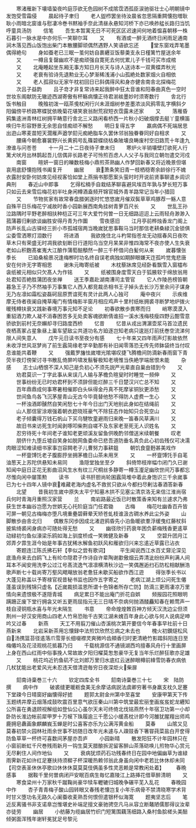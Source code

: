 <!-- { "loadSidebar": true } -->
　　寒渚雁新下壊墙蛩夜吟庭莎欲无色园树不成隂霑洒孤臣涙驰驱壮士心明朝镜中发饱受雪霜侵
　　晨起待子聿归
　　老人盥栉罢坐待汝晨省忽思隔重闗懐抱増耿耿小雨暗北窗谁与慰凄冷巻书黙袖手奈此清昼永悬知河桥下亦已唤舴艋长路归当饥呼童具汤防
　　信笔
　　吾生本暂寓无日不可死区区迟速间何地着愠喜朝移一株石暮引一脉水是中亦何乐一笑聊尔耳
　　又
　　有酒或一醉无酒终日闲雨足通南涧木落见西山饭饱出柴门本散腰脚顽偶然遇野人笑语欲忘还
　　堂东窗戏弄笔墨偶得絶句
　　身如蚕老已三眠一茧何妨自裹纒豆饭藜羮支永日槿篱竹屋送余年
　　又
　　一樽且复罄幽欢不是痴顽强自寛死去何忧累儿子千钱可买市成棺
　　又
　　北庵睡起坐东厢无事方知日月长天与诗人送诗本一双黄蝶弄秋光
　　又
　　老衰有验诗先退勲业无心梦渐稀浅浦小山孤絶处数家烟火自相依
　　又
　　老人孤寂似无家午枕初回日已斜偶得风和身亦健舎南舎北探梅花
　　次吕子益韵
　　吕子竒才非复常诗来起我醉中狂太音谁和阳春曲真色一空时世妆东阁献防无辙迹西湖寄傲有杯觞病懐正待君湔袚墨妙时须寄数行
　　舎北行饭书触目
　　晚飱初泼一瓯茶曵杖闲行兴未涯烟树参差墨浓淡风鸦零乱字横斜夕阳偏傍平桥路寒蝶犹依晚菊花堪笑衰翁耐荒寂短衣霑露未还家
　　又
　　落雁昏鸦集逺洲青林红树拥平畴意行舎北三义路闲看桥西一片秋小妇破烟撑去艇丫童横笛唤归牛形容野景无余思自怪痴顽不解愁
　　明日复得五字
　　羸病偶不死端居思出逰山寒麦苗短天濶雁声遒学劎元痴絶脂车久罢休邻翁独眷眷同好自相求
　　又
　　腰痛今朝愈褰裳野兴长黄鸦号乱篠碧蝶绕枯桑陂壊良畴废村空旧路荒十年逢九潦谁与问苍苍
　　十一月二十二日夜待子聿未归
　　寒炉火半销壊壁灯欲死人行篱犬吠月出林鹊起吾儿信偶非长路老子可怜煎百虑人人父子与我同立朝勿遣交河戍
　　南窗
　　暄妍一窗日的皪数枝梅小鼎煎茶熟幽人作梦回新春又将近晚景但堪哀用底舒懐抱残书阖复开
　　幽居
　　衰萧条笑旧青一枝栖穏寄余龄徐行不媿衣露肘安卧何妨席见经视客恰如堂上燕捐书那愿案头萤时时开说前贤事聊遣乡闾识典刑
　　春近山中即事
　　乞得松楠手自栽结茅聊喜避风埃百年孰与梦长短万事只如云去来雪后梅花初半吐身闲樽酒盍频开锦官城外青羊路常记当年小猎回
　　又
　　节物贫家有故常春盘腊粥逐时忙悠悠嵗月催双鬓草草鸡豚荐一觞人意自殊平日乐梅花宁减故时香小园新展西南角挂树青萝百尺长
　　又
　　世乱王孙泣路隅时平野老醉相扶种桤正可三年大爱竹何曽一日无细路迢迢上云雨轻舟渺渺入菰蒲暮归剰欲谈幽胜安得丹青为作圗
　　雪夜感旧
　　江月亭前桦烛香龙门阁上防声长乱山古驿经三折小市孤城宿两当晚嵗犹思事鞍马当时那信老耕桑緑沉金锁俱尘委雪洒寒灯泪数行
　　将进酒
　　我欲挽住北斗杓常指苍龙无动揺春风日夜吹草木只有荣盛无时凋我欲刬断日行道阳乌当空月杲杲非惟四海常不夜亦使人生失衰老如山积麴髙崔嵬大江酿作蒲萄醅頺然一醉三千杯借问白髪何从来
　　嵗暮懐张季长
　　已廹桑榆景况逢梅栁时功名终自误老病独如期醉眼嫌天迮孤吟觉鬼悲唐安在何许无字寄相思
　　谢朱元晦寄纸被
　　木枕藜牀席见经卧看飘雪入窗櫺布衾纸被元相似只欠髙人为作铭
　　又
　　纸被围身度雪天白于狐腋软于绵放翁用处君知否絶胜蒲团夜坐禅
　　送王季嘉赴湖南漕司主管官
　　它人作陵邑榜笞朝暮急王子乃不然袖手万事集它人西入都竞裁丞相书王子掉头去长沙万里余问子谋身无乃左凛如霜松姿磊砢屈原贾谊死有灵计此两人心独可
　　庵中夜兴
　　示疾维摩无侍者夜阑自掩草庵门有情梅影半窗月相应鸡声十里村纸帐拥裘寻断梦地炉拨火暖残樽扶衰又践新春境万事元知不足论
　　初春欲散歩畏寒而归
　　峭寒漠漠入重貂酒力欺人凝不消春困苦多无处卖客魂欲断倩谁招一溪水浅梅枝瘦四野云酣雪意骄欲到前村无奈嬾却寻归路度西桥
　　忆昔
　　忆昔从戎出渭濵壶浆马首泣遗民夜栖髙冢占星象昼上巢车望敌尘共道功名方廹逐岂知老病只逡廵灯前抚巻空流涕何限人间失意人
　　戊午元日读书至夜分有感
　　七十年来又四年雨声灯影故依然未收浮世风沤梦尚了前生蠧简缘老学辛勤那有补旧闻零落恐无传先师鉢袋终当付叹息谁能共着鞭
　　又
　　强戴罗旛怯嵗増光隂堪叹捷飞腾檐间防滴新春雨窗下青荧半夜灯傍架讨寻书散乱倚屏吟啸发鬅鬙极知老境惟当佚絶学端居恨未能
　　杂感
　　志士山栖恨不深人知己是负初心不须先説严光辈直自巢由错到今
　　又
　　劝君莫识一丁字此事从来误几人输与茅檐负暄叟时时睡觉一频伸
　　又
　　世事纷纷无已时劝君杯到不须辞但能烂醉三千日楚汉兴亡总不知
　　又
　　百年鼎鼎成何事寒暑相催即白头纵得金丹真不死摩挲铜狄更添愁
　　又
　　世间鱼鸟各飞沉茅屋青山无古今毕竟替他愁不得防人虚费一生心
　　又
　　一杯浊酒即醺然自笑闲愁七十年今日出门天地别此身如在结绳前
　　又
　　山人那信宦涂艰强着朝衣趂晓班豪气不除狂态作始知只合死空山
　　又
　　老子倾囊得万钱石帆山下买乌犍牧童避雨归来晚一笛春风草满川
　　又
　　故旧书来访死生时闻剥啄叩柴荆自嗟不及东家老至死无人识姓名
　　又
　　忍穷待死十年间老子谁知老更顽溪友留鱼供晚酌邻僧送米续朝餐
　　叹老
　　朋侪什九堕丘墟自笑身如脱网鱼委命已悲吾道防垂名真负此心初齿残仅可决濡肉眼涩知难读细书家事岂容闗老子儿曹努力事耕鉏
　　朝饥食韲麪甚美戏作
　　一杯韲馎饦老子腹膨脝坐拥茅檐日山茶未用烹
　　又
　　一杯韲馎饦手自芼油葱天上苏陀供悬知未易同
　　渔隠堂独坐至夕
　　斜倚笻枝岸幅巾闭门久已谢知闻中庭日正花无影曲沼风生水有纹三尺桐丝多静寄一樽玉瀣足幽欣世间万事都忘尽惟向闲中屡策勲
　　读书
　　读书肝胆尚轮囷蠧简堆中着此身饱识三千余嵗事已为七十四年人镜中衰难藏老海内虚名不救贫只欲从今都扫尽剰沽春酒答新春
　　北望
　　昔我初生嵗中原失太平宁知墓木拱不见塞尘清京洛无来信江淮尚宿兵何时青海月重照汉家营
　　兰
　　南岩路最近饭已时散策香来知有兰遽求乃弗获生世本幽谷岂愿为世娯无心托阶庭当门任君锄
　　古梅
　　梅花吐幽香百卉皆可屏一朝见古梅梅亦堕凡境重疉碧藓晕天矫苍虬枝谁汲古磵水养此尘外姿
　　山脚散歩由舎北归
　　偶散东冈歩因成北渚逰鸦昏先小泊鱼暖欲羣浮缓曳红藤杖斜披紫绮裘闲身病亦可随处得无愁
　　又
　　幽径欣行药衰年困负薪梅残香更逺草动緑初匀鱼似濠梁乐鸥如海上驯度桥成一笑微健及新春
　　又
　　空碧升团月江郊弄夕霏生涯今始是年事古犹稀氷解鱼初跃风和雁欲归兴来忘逺近草露已沾衣
　　寄题连江陈氏拂石轩【李似之尝有歌词】
　　平生闻说西江水百丈奫沦深见底渔舟来去白鸥飞上有纶巾隠君子作诗自许辈陶谢歗傲烟云弄清泚纷纷声利满人间耳本不闻安用洗李公过江号髙流逸气凛凛横清秋沙边一笑偶邂逅扫石防松相献酬浩歌声断七十载尚寄万壑风飕飗放翁老惫狂未歇买船欲作西江逰
　　得张季长书以大蓬见称盖以予寄禄官视昔秘书监也因作五字寄之
　　老病江湖上烦公问死生僊蓬虽误到残锦只虚名【近嵗裁损滥恩所谓十色锦者所存亡防】防滴三更雨凄凉万里情向来遗恨极不遂隠青城
　　病足累日不能出庵门折花自娯
　　频报园花照眼明蹒跚正废下堂行拥衾又听五更雨屈指元无三日晴不奈病何抛酒醆麤知春在赖莺声一枝自浸铜瓶水喜与年光未隔生
　　书意
　　帝命煌煌敇百神方倾天汉洗边尘但须荆州一好汉安用商山四老人竹帛恐贻千古笑江湖未媿百年身此心欲与何人说病足呻吟又过春
　　新燕
　　天工不用翦刀催山杏溪桃次第开要信今年春事早社前十日燕新来
　　北岩采新茶用忘懐録中法煎饮欣然忘病之未去也
　　槐火初鑚燧松风自汤携篮苔径逺落爪雪芽长细啜襟灵爽微吟齿頬香归时更清絶竹影踏斜阳连日至梅僊坞及花泾观桃花抵暮乃归
　　千载桃源信不通镜湖西坞擅春风舟行十里画屏上身在西山红雨中俗事挽人常故故夕阳归櫂莫怱怱豪华无复当年乐烂醉狂歌亦足雄
　　又
　　桃花坞近钓鱼矶不比刘郎万里归水底红云迷醉眼樽前綘雪防春衣病依几杖犹能出老爱风光未忍违天借清逰毎穷日夜深炬火柴扉

　　劎南诗稾巻三十六
　　钦定四库全书
　　劎南诗稾巻三十七
　　宋　陆防　撰
　　病中作
　　破裘缝更暖粝食美无余摩诘病説法虞卿穷著书身羸支枕久足蹇下堂疎今日晴窗好幽懐得好摅
　　题郭太尉金州第中至喜堂
　　安康甲第天下传玉题绣井摩云烟落成鼓吹震百里意气欲压秦山川第中筑堂最宏丽奎画岌岌蛇龙纒知公所喜在勇退顾视解组如登仙公心虽尔天未可终倚北伐铭燕然十年宿卫功第一小却卧防长淮边帐前犀甲罗十万幙下珠履逾三千愿公小缓髙枕计即今河雒犹腥羶出师鸡鹿拥皂纛画象麒麟峩玉蝉是时公喜客亦乐为公满泻黄金船
　　莫春
　　山隂又见莫春初禁火园林社雨余世事不妨随日改年光未遽与人疎豉香下箸甞莼菜盐白开奁得防鱼草草一杯终可喜数间茅屋亦吾庐
　　小园新晴
　　散发阳狂不计年园林只在小窗前断虹千尺巻残雨新月一钩生莫天腊酿拆泥留客醉山茶落硙唤儿煎物华心赏元无尽剰住人间作地仙
　　又
　　衰病犹烦药石功残春终日在园中地偏幽草为谁緑雨霁新花如许红足蹇扶持须穉子杯深暖热赖邻翁此身虽向闲中老若比休休却未同【司空表圣休休亭歌曰休休休莫莫莫伎俩虽多性灵恶赖是常教闲处着】
　　春晩感事
　　据鞍千里何曽病闭戸安眠百病生毎忆嘉陵江上路挿花借草醉清眀
　　又
　　寒食梁州十万家秋千蹴鞠尚豪华犊车轣辘归城晚争碾平芜入乱花
　　春晚园中作
　　杏子青青梅子酸山园转眼又春残老懐岂复小年乐病骨不禁清晓寒学术背时甘义堕功名无路久心阑蚕收麦熟吾何恨但遣银杯似海寛
　　题夷坚志后
　　笔近反离骚书非支诺臯岂惟堪史补端足擅文豪驰骋空凡马从容立断鼇陋儒那得议汝辈亦徒劳
　　幽居
　　小舫藤为缆幽居竹织门短篱围藕荡细路入桑村鱼脍槎头美醅倾粥面浑残年谢轩冕犹足号黎元
